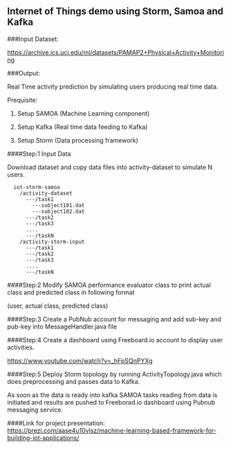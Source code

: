 ## Internet of Things demo using Storm, Samoa and Kafka

###Input Dataset: 

https://archive.ics.uci.edu/ml/datasets/PAMAP2+Physical+Activity+Monitoring

###Output:

Real Time activity prediction by simulating users producing real time data. 

Prequisite:

1) Setup SAMOA (Machine Learning component)

2) Setup Kafka (Real time data feeding to Kafka)

3) Setup Storm (Data processing framework)

####Step:1 
Input Data

Download dataset and copy data files into activity-dataset to simulate N users. 
```
  iot-storm-samoa
    /activity-dataset
      ---/task1
        ---subject101.dat
        ---subject102.dat
      ---/task2
      ---/task3
      ....
      ---/taskN
    /activity-storm-input
      ---/task1
      ---/task2
      ---/task3
      ....
      ---/taskN
```   
####Step:2 
Modify SAMOA performance evaluator class to print actual class and predicted class in following format

(user, actual class, predicted class)

####Step:3 
Create a PubNub account for messaging and add sub-key and pub-key into MessageHandler.java file

####Step:4 
Create a dashboard using Freeboard.io account to display user activities. 

https://www.youtube.com/watch?v=_hFpSQnPYXg

####Step:5 
Deploy Storm topology by running ActivityTopology.java which does preprocessing and passes data to Kafka. 

As soon as the data is ready into kafka SAMOA tasks reading from data is initiated and results are pushed to Freeborad.io dashboard using Pubnub messaging service. 

####Link for project presentation:
https://prezi.com/aase4u10vlsz/machine-learning-based-framework-for-building-iot-applications/






